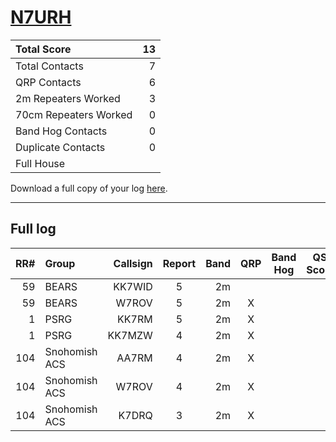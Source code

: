 # [N7URH](https://www.qrz.com/db/N7URH)

| Total Score           |   13 |
|:----------------------|-----:|
| Total Contacts        |    7 |
| QRP Contacts          |    6 |
| 2m Repeaters Worked   |    3 |
| 70cm Repeaters Worked |    0 |
| Band Hog Contacts     |    0 |
| Duplicate Contacts    |    0 |
| Full House            |      |

Download a full copy of your log [here](/results/N7URH.csv).

---

## Full log


|   RR# | Group         |   Callsign |  Report  |   Band |  QRP  |  Band Hog  |   QSO Score |
|------:|:--------------|-----------:|:--------:|-------:|:-----:|:----------:|------------:|
|    59 | BEARS         |     KK7WID |    5     |     2m |       |            |           1 |
|    59 | BEARS         |      W7ROV |    5     |     2m |   X   |            |           2 |
|     1 | PSRG          |      KK7RM |    5     |     2m |   X   |            |           2 |
|     1 | PSRG          |     KK7MZW |    4     |     2m |   X   |            |           2 |
|   104 | Snohomish ACS |      AA7RM |    4     |     2m |   X   |            |           2 |
|   104 | Snohomish ACS |      W7ROV |    4     |     2m |   X   |            |           2 |
|   104 | Snohomish ACS |      K7DRQ |    3     |     2m |   X   |            |           2 |